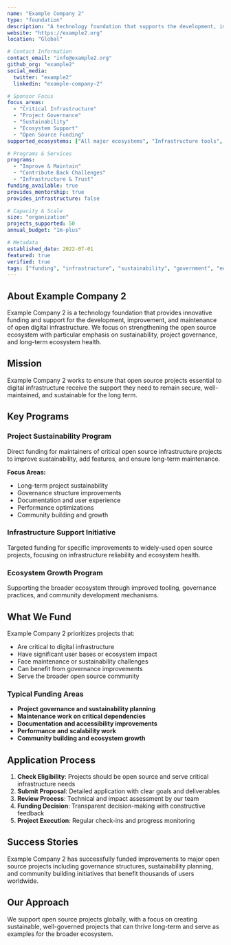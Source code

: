 ```yaml
---
name: "Example Company 2"
type: "foundation"
description: "A technology foundation that supports the development, improvement and maintenance of open digital infrastructure with a focus on sustainability, project governance, and ecosystem growth."
website: "https://example2.org"
location: "Global"

# Contact Information
contact_email: "info@example2.org"
github_org: "example2"
social_media:
  twitter: "example2"
  linkedin: "example-company-2"

# Sponsor Focus
focus_areas: 
  - "Critical Infrastructure"
  - "Project Governance"
  - "Sustainability"
  - "Ecosystem Support"
  - "Open Source Funding"
supported_ecosystems: ["All major ecosystems", "Infrastructure tools", "Security tools"]

# Programs & Services
programs:
  - "Improve & Maintain"
  - "Contribute Back Challenges"
  - "Infrastructure & Trust"
funding_available: true
provides_mentorship: true
provides_infrastructure: false

# Capacity & Scale
size: "organization"
projects_supported: 50
annual_budget: "1m-plus"

# Metadata
established_date: 2022-07-01
featured: true
verified: true
tags: ["funding", "infrastructure", "sustainability", "government", "europe"]
---
```


## About Example Company 2

Example Company 2 is a technology foundation that provides innovative funding and support for the development, improvement, and maintenance of open digital infrastructure. We focus on strengthening the open source ecosystem with particular emphasis on sustainability, project governance, and long-term ecosystem health.

## Mission

Example Company 2 works to ensure that open source projects essential to digital infrastructure receive the support they need to remain secure, well-maintained, and sustainable for the long term.

## Key Programs

### Project Sustainability Program
Direct funding for maintainers of critical open source infrastructure projects to improve sustainability, add features, and ensure long-term maintenance.

**Focus Areas:**
- Long-term project sustainability
- Governance structure improvements
- Documentation and user experience
- Performance optimizations
- Community building and growth

### Infrastructure Support Initiative
Targeted funding for specific improvements to widely-used open source projects, focusing on infrastructure reliability and ecosystem health.

### Ecosystem Growth Program
Supporting the broader ecosystem through improved tooling, governance practices, and community development mechanisms.

## What We Fund

Example Company 2 prioritizes projects that:
- Are critical to digital infrastructure
- Have significant user bases or ecosystem impact
- Face maintenance or sustainability challenges
- Can benefit from governance improvements
- Serve the broader open source community

### Typical Funding Areas
- **Project governance and sustainability planning**
- **Maintenance work on critical dependencies**
- **Documentation and accessibility improvements**
- **Performance and scalability work**
- **Community building and ecosystem growth**

## Application Process

1. **Check Eligibility**: Projects should be open source and serve critical infrastructure needs
2. **Submit Proposal**: Detailed application with clear goals and deliverables
3. **Review Process**: Technical and impact assessment by our team
4. **Funding Decision**: Transparent decision-making with constructive feedback
5. **Project Execution**: Regular check-ins and progress monitoring

## Success Stories

Example Company 2 has successfully funded improvements to major open source projects including governance structures, sustainability planning, and community building initiatives that benefit thousands of users worldwide.

## Our Approach

We support open source projects globally, with a focus on creating sustainable, well-governed projects that can thrive long-term and serve as examples for the broader ecosystem.